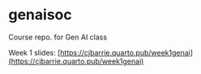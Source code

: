 # genaisoc
Course repo. for Gen AI class

Week 1 slides: [https://cjbarrie.quarto.pub/week1genai](https://cjbarrie.quarto.pub/week1genai)